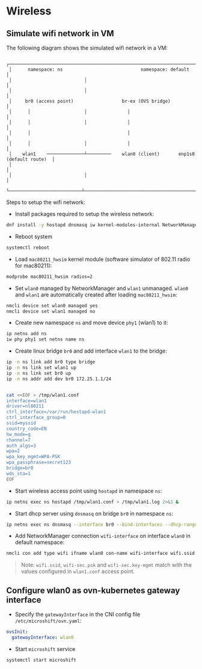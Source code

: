 # Wireless

## Simulate wifi network in VM

The following diagram shows the simulated wifi network in a VM:

     ┌──────────────────────────────────────────────────────────────────────────────────────┐
     │      namespace: ns                             namespace: default                    │
     │                           │                                                          │
     │                           │                                                          │
     │     br0 (access point)                  br-ex (OVS bridge)                           │
     │      │                    │               │                                          │
     │      │                    │               │                                          │
     │      │                                    │                                          │
     │      │                    │               │                                          │
     │    wlan1    ──────────────┴─────────    wlan0 (client)       enp1s0 (default route)  │
     │                                                                                      │
     │                           │                                                          │
     └───────────────────────────┴──────────────────────────────────────────────────────────┘


Steps to setup the wifi network:

- Install packages required to setup the wireless network:

```bash
dnf install -y hostapd dnsmasq iw kernel-modules-internal NetworkManager-wifi
```

- Reboot system

```bash
systemctl reboot
```

- Load `mac80211_hwsim` kernel module (software simulator of 802.11 radio for mac80211):

```bash
modprobe mac80211_hwsim radios=2
```

- Set `wlan0` managed by NetworkManager and `wlan1` unmanaged. `wlan0` and `wlan1` are automatically created after loading `mac80211_hwsim`:

```bash
nmcli device set wlan0 managed yes
nmcli device set wlan1 managed no
```

- Create new namespace `ns` and move device `phy1` (wlan1) to it:

```bash
ip netns add ns
iw phy phy1 set netns name ns
```

- Create linux bridge `br0` and add interface `wlan1` to the bridge:

```bash
ip -n ns link add br0 type bridge
ip -n ns link set wlan1 up
ip -n ns link set br0 up
ip -n ns addr add dev br0 172.25.1.1/24


cat <<EOF > /tmp/wlan1.conf
interface=wlan1
driver=nl80211
ctrl_interface=/var/run/hostapd-wlan1
ctrl_interface_group=0
ssid=myssid
country_code=EN
hw_mode=g
channel=7
auth_algs=3
wpa=2
wpa_key_mgmt=WPA-PSK
wpa_passphrase=secret123
bridge=br0
wds_sta=1
EOF

```

- Start wireless access point using `hostapd` in namespace `ns`:

```bash
ip netns exec ns hostapd /tmp/wlan1.conf > /tmp/wlan1.log 2>&1 &
```

- Start dhcp server using `dnsmasq` on bridge `br0` in namespace `ns`:

```bash
ip netns exec ns dnsmasq --interface br0 --bind-interfaces --dhcp-range=172.25.1.100,172.25.1.200 --dhcp-sequential-ip --dhcp-leasefile=/dev/null
```

- Add NetworkManager connection `wifi-interface` on interface `wlan0` in default namespace:

```bash
nmcli con add type wifi ifname wlan0 con-name wifi-interface wifi.ssid myssid wifi-sec.psk secret123 wifi-sec.key-mgmt WPA-PSK
```

> Note: `wifi.ssid`, `wifi-sec.psk` and `wifi-sec.key-mgmt` match with the values configured in `wlan1.conf` access point.


## Configure wlan0 as ovn-kubernetes gateway interface

- Specify the `gatewayInterface` in the CNI config file `/etc/microshift/ovn.yaml`:

```yaml
ovsInit:
  gatewayInterface: wlan0
```

- Start `microshift` service

```bash
systemctl start microshift
```
